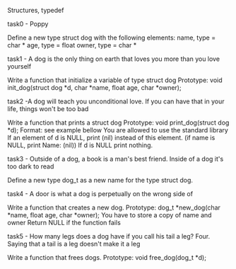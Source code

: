 Structures, typedef

task0 - Poppy

Define a new type struct dog with the following elements:
name, type = char *
age, type = float
owner, type = char *

task1 -  A dog is the only thing on earth that loves you more than you love yourself

Write a function that initialize a variable of type struct dog
Prototype: void init_dog(struct dog *d, char *name, float age, char *owner);

task2 -A dog will teach you unconditional love. If you can have that in your life, things won't be too bad

Write a function that prints a struct dog
Prototype: void print_dog(struct dog *d);
Format: see example bellow
You are allowed to use the standard library
If an element of d is NULL, print (nil) instead of this element. (if name is NULL, print Name: (nil))
If d is NULL print nothing.

task3 - Outside of a dog, a book is a man's best friend. Inside of a dog it's too dark to read

Define a new type dog_t as a new name for the type struct dog.

task4 - A door is what a dog is perpetually on the wrong side of

Write a function that creates a new dog.
Prototype: dog_t *new_dog(char *name, float age, char *owner);
You have to store a copy of name and owner
Return NULL if the function fails

task5 - How many legs does a dog have if you call his tail a leg? Four. Saying that a tail is a leg doesn't make it a leg

Write a function that frees dogs.
Prototype: void free_dog(dog_t *d);

